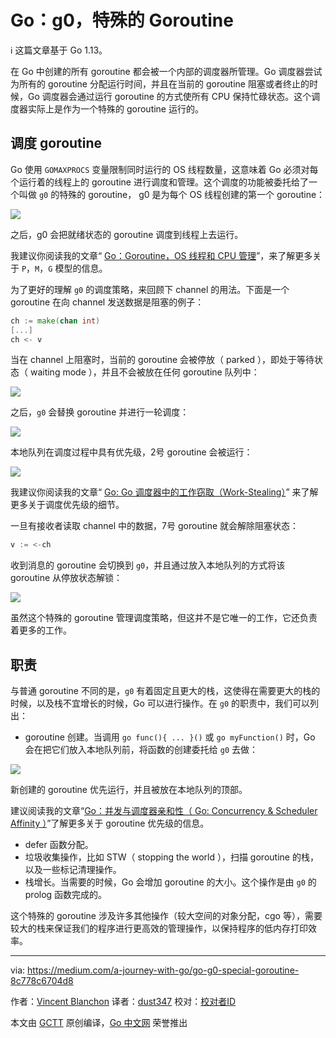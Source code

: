 # Go：g0，特殊的 Goroutine
ℹ️ 这篇文章基于 Go 1.13。

在 Go 中创建的所有 goroutine 都会被一个内部的调度器所管理。Go 调度器尝试为所有的 goroutine 分配运行时间，并且在当前的 goroutine 阻塞或者终止的时候，Go 调度器会通过运行 goroutine 的方式使所有 CPU 保持忙碌状态。这个调度器实际上是作为一个特殊的 goroutine 运行的。

## 调度 goroutine
Go 使用 ```GOMAXPROCS``` 变量限制同时运行的 OS 线程数量，这意味着 Go 必须对每个运行着的线程上的 goroutine 进行调度和管理。这个调度的功能被委托给了一个叫做 ```g0``` 的特殊的 goroutine， g0 是为每个 OS 线程创建的第一个 goroutine：

![](https://github.com/studygolang/gctt-images2/blob/master/20200104-Go-g0-Special-Goroutine/g0-created-for-each-OS-thread.png?raw=true)

之后，g0 会把就绪状态的 goroutine 调度到线程上去运行。

我建议你阅读我的文章“ [Go：Goroutine，OS 线程和 CPU 管理](https://medium.com/a-journey-with-go/go-goroutine-os-thread-and-cpu-management-2f5a5eaf518a)”，来了解更多关于 ```P```，```M```，```G``` 模型的信息。

为了更好的理解 ```g0``` 的调度策略，来回顾下 channel 的用法。下面是一个 goroutine 在向 channel 发送数据是阻塞的例子：

```go
ch := make(chan int)
[...]
ch <- v
```

当在 channel 上阻塞时，当前的 goroutine 会被停放（ parked ），即处于等待状态（ waiting mode ），并且不会被放在任何 goroutine 队列中：

![](https://github.com/studygolang/gctt-images2/blob/master/20200104-Go-g0-Special-Goroutine/blocking-goroutine-will-beparked.png?raw=true)

之后，```g0``` 会替换 goroutine 并进行一轮调度：

![](https://github.com/studygolang/gctt-images2/blob/master/20200104-Go-g0-Special-Goroutine/g0-replaces-the-goroutine.png?raw=true)

本地队列在调度过程中具有优先级，2号 goroutine 会被运行：

![](https://github.com/studygolang/gctt-images2/blob/master/20200104-Go-g0-Special-Goroutine/local-queue-scheduling.png?raw=true)

我建议你阅读我的文章“ [Go: Go 调度器中的工作窃取（Work-Stealing）](https://medium.com/a-journey-with-go/go-work-stealing-in-go-scheduler-d439231be64d)” 来了解更多关于调度优先级的细节。

一旦有接收者读取 channel 中的数据，7号 goroutine 就会解除阻塞状态：

```go
v := <-ch
```

收到消息的 goroutine 会切换到 ```g0```，并且通过放入本地队列的方式将该 goroutine 从停放状态解锁：

![](https://github.com/studygolang/gctt-images2/blob/master/20200104-Go-g0-Special-Goroutine/unlock-the-parked-goroutine.png?raw=true)

虽然这个特殊的 goroutine 管理调度策略，但这并不是它唯一的工作，它还负责着更多的工作。

## 职责
与普通 goroutine 不同的是，```g0``` 有着固定且更大的栈，这使得在需要更大的栈的时候，以及栈不宜增长的时候，Go 可以进行操作。在 ```g0``` 的职责中，我们可以列出：

- goroutine 创建。当调用 ```go func(){ ... }()``` 或 ```go myFunction()``` 时，Go 会在把它们放入本地队列前，将函数的创建委托给 ```g0``` 去做：

![](https://github.com/studygolang/gctt-images2/blob/master/20200104-Go-g0-Special-Goroutine/goroutine-creation.png?raw=true)

新创建的 goroutine 优先运行，并且被放在本地队列的顶部。
 
建议阅读我的文章“[Go：并发与调度器亲和性（ Go: Concurrency & Scheduler Affinity ）](https://medium.com/a-journey-with-go/go-concurrency-scheduler-affinity-3b678f490488)”了解更多关于 goroutine 优先级的信息。

- defer 函数分配。
- 垃圾收集操作，比如 STW（ stopping the world ），扫描 goroutine 的栈，以及一些标记清理操作。
- 栈增长。当需要的时候，Go 会增加 goroutine 的大小。这个操作是由 ```g0``` 的 prolog 函数完成的。
 
这个特殊的 goroutine 涉及许多其他操作（较大空间的对象分配，cgo 等），需要较大的栈来保证我们的程序进行更高效的管理操作，以保持程序的低内存打印效率。

---
via: https://medium.com/a-journey-with-go/go-g0-special-goroutine-8c778c6704d8

作者：[Vincent Blanchon](https://medium.com/@blanchon.vincent)
译者：[dust347](https://github.com/dust347)
校对：[校对者ID](https://github.com/校对者ID)

本文由 [GCTT](https://github.com/studygolang/GCTT) 原创编译，[Go 中文网](https://studygolang.com/) 荣誉推出
